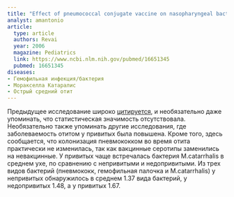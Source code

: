 ```yaml
---
title: "Effect of pneumococcal conjugate vaccine on nasopharyngeal bacterial colonization during acute otitis media"
analyst: amantonio
article:
  type: article
  authors: Revai
  year: 2006
  magazine: Pediatrics
  link: https://www.ncbi.nlm.nih.gov/pubmed/16651345
  pubmed: 16651345
diseases:
- Гемофильная инфекция/бактерия
- Моракселла Катаралис
- Острый средний отит
---
```


Предыдущее исследование широко [цитируется](https://scholar.google.co.il/scholar?hl=en&as_sdt=0,5&q=Efficacy+of+a+pneumococcal+conjugate+vaccine+against+acute+otitis+media&btnG=), и необязательно даже упоминать, что статистическая значимость отсутствовала. Необязательно также упоминать другие исследования, где заболеваемость отитом у привитых была повышена.
Кроме того, здесь сообщается, что колонизация пневмококком во время отита практически не изменилась, так как вакцинные серотипы заменились на невакцинные.
У привитых чаще встречалась бактерия М.catarrhalis в среднем ухе, по сравнению с непривитыми и недопривитыми.
Из трех видов бактерий (пневмококк, гемофильная палочка и М.catarrhalis) у непривитых обнаружилось в среднем 1.37 вида бактерий, у недопривитых 1.48, а у привитых 1.67.
